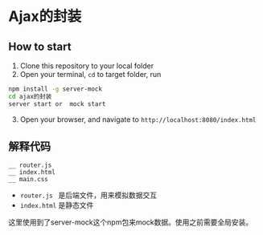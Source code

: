# Ajax的封装

## How to start
1. Clone this repository to your local folder
2. Open your terminal, `cd` to target folder, run
```bash
npm install -g server-mock 
cd ajax的封装
server start or  mock start
```
3. Open your browser, and navigate to `http://localhost:8080/index.html`

## 解释代码
```
__ router.js
__ index.html
__ main.css
```
- `router.js ` 是后端文件，用来模拟数据交互
- `index.html` 是静态文件

这里使用到了server-mock这个npm包来mock数据。使用之前需要全局安装。
